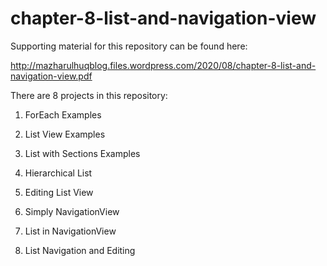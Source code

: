 # chapter-8-list-and-navigation-view

Supporting material for this repository can be found here:

http://mazharulhuqblog.files.wordpress.com/2020/08/chapter-8-list-and-navigation-view.pdf

There are 8 projects in this repository:

1.  ForEach Examples

2.  List View Examples

3.  List with Sections Examples

4.  Hierarchical List

5.  Editing List View

6.  Simply NavigationView

7.  List in NavigationView

8.  List Navigation and Editing
